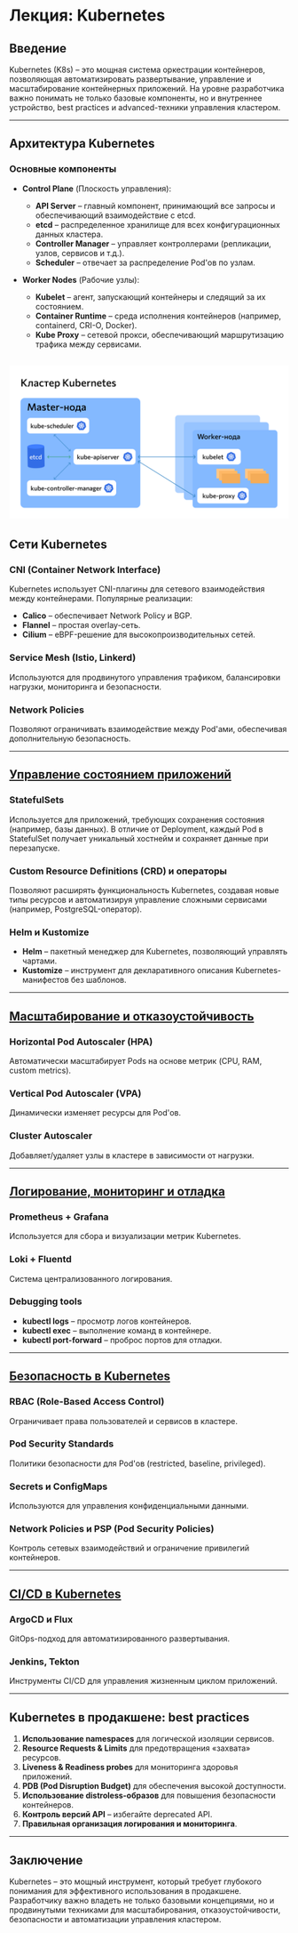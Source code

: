 # Лекция: Kubernetes

## Введение
Kubernetes (K8s) – это мощная система оркестрации контейнеров, позволяющая автоматизировать развертывание, управление и масштабирование контейнерных приложений. На уровне разработчика важно понимать не только базовые компоненты, но и внутреннее устройство, best practices и advanced-техники управления кластером.

---

## Архитектура Kubernetes

### Основные компоненты

- **Control Plane** (Плоскость управления):
  - **API Server** – главный компонент, принимающий все запросы и обеспечивающий взаимодействие с etcd.
  - **etcd** – распределенное хранилище для всех конфигурационных данных кластера.
  - **Controller Manager** – управляет контроллерами (репликации, узлов, сервисов и т.д.).
  - **Scheduler** – отвечает за распределение Pod'ов по узлам.

- **Worker Nodes** (Рабочие узлы):
  - **Kubelet** – агент, запускающий контейнеры и следящий за их состоянием.
  - **Container Runtime** – среда исполнения контейнеров (например, containerd, CRI-O, Docker).
  - **Kube Proxy** – сетевой прокси, обеспечивающий маршрутизацию трафика между сервисами.

![Картинка-1](./images/kubernetes-1.png)
---

## Cети Kubernetes

### CNI (Container Network Interface)
Kubernetes использует CNI-плагины для сетевого взаимодействия между контейнерами. Популярные реализации:
- **Calico** – обеспечивает Network Policy и BGP.
- **Flannel** – простая overlay-сеть.
- **Cilium** – eBPF-решение для высокопроизводительных сетей.

### Service Mesh (Istio, Linkerd)
Используются для продвинутого управления трафиком, балансировки нагрузки, мониторинга и безопасности.

### Network Policies
Позволяют ограничивать взаимодействие между Pod'ами, обеспечивая дополнительную безопасность.

---

## [Управление состоянием приложений](https://github.com/NayrGosling/NOTES_ON_GOLANG_IN_RUSSIAN/blob/main/Kubernetes/Безопасность%20в%20Kubernetes.md)

### StatefulSets
Используется для приложений, требующих сохранения состояния (например, базы данных). В отличие от Deployment, каждый Pod в StatefulSet получает уникальный хостнейм и сохраняет данные при перезапуске.

### Custom Resource Definitions (CRD) и операторы
Позволяют расширять функциональность Kubernetes, создавая новые типы ресурсов и автоматизируя управление сложными сервисами (например, PostgreSQL-оператор).

### Helm и Kustomize
- **Helm** – пакетный менеджер для Kubernetes, позволяющий управлять чартами.
- **Kustomize** – инструмент для декларативного описания Kubernetes-манифестов без шаблонов.

---

## [Масштабирование и отказоустойчивость](https://github.com/NayrGosling/NOTES_ON_GOLANG_IN_RUSSIAN/blob/main/Kubernetes/Масштабирование%20и%20отказоустойчивость%20в%20Kubernetes.md)

### Horizontal Pod Autoscaler (HPA)
Автоматически масштабирует Pods на основе метрик (CPU, RAM, custom metrics).

### Vertical Pod Autoscaler (VPA)
Динамически изменяет ресурсы для Pod'ов.

### Cluster Autoscaler
Добавляет/удаляет узлы в кластере в зависимости от нагрузки.

---

## [Логирование, мониторинг и отладка](https://github.com/NayrGosling/NOTES_ON_GOLANG_IN_RUSSIAN/blob/main/Kubernetes/Логирование%2C%20мониторинг%20и%20отладка%20в%20Kubernetes.md)

### Prometheus + Grafana
Используется для сбора и визуализации метрик Kubernetes.

### Loki + Fluentd
Система централизованного логирования.

### Debugging tools
- **kubectl logs** – просмотр логов контейнеров.
- **kubectl exec** – выполнение команд в контейнере.
- **kubectl port-forward** – проброс портов для отладки.

---

## [Безопасность в Kubernetes](https://github.com/NayrGosling/NOTES_ON_GOLANG_IN_RUSSIAN/blob/main/Kubernetes/Безопасность%20в%20Kubernetes.md)

### RBAC (Role-Based Access Control)
Ограничивает права пользователей и сервисов в кластере.

### Pod Security Standards
Политики безопасности для Pod'ов (restricted, baseline, privileged).

### Secrets и ConfigMaps
Используются для управления конфиденциальными данными.

### Network Policies и PSP (Pod Security Policies)
Контроль сетевых взаимодействий и ограничение привилегий контейнеров.

---

## [CI/CD в Kubernetes](https://github.com/NayrGosling/NOTES_ON_GOLANG_IN_RUSSIAN/blob/main/Kubernetes/CI%20CD%20в%20Kubernetes.md)

### ArgoCD и Flux
GitOps-подход для автоматизированного развертывания.

### Jenkins, Tekton
Инструменты CI/CD для управления жизненным циклом приложений.

---

## Kubernetes в продакшене: best practices

1. **Использование namespaces** для логической изоляции сервисов.
2. **Resource Requests & Limits** для предотвращения «захвата» ресурсов.
3. **Liveness & Readiness probes** для мониторинга здоровья приложений.
4. **PDB (Pod Disruption Budget)** для обеспечения высокой доступности.
5. **Использование distroless-образов** для повышения безопасности контейнеров.
6. **Контроль версий API** – избегайте deprecated API.
7. **Правильная организация логирования и мониторинга**.

---

## Заключение
Kubernetes – это мощный инструмент, который требует глубокого понимания для эффективного использования в продакшене. Разработчику важно владеть не только базовыми концепциями, но и продвинутыми техниками для масштабирования, отказоустойчивости, безопасности и автоматизации управления кластером.
